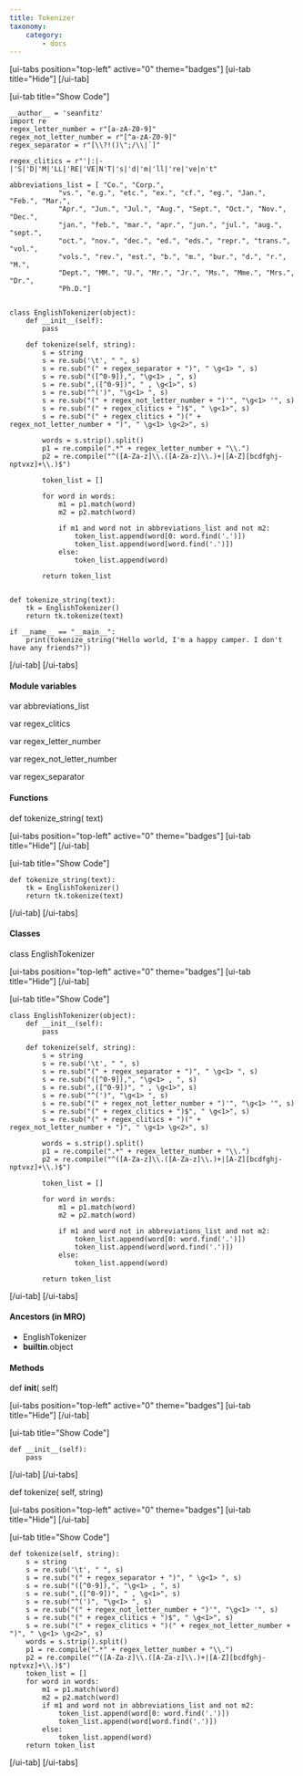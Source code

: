 ```yaml
---
title: Tokenizer
taxonomy:
    category:
        - docs
---
```


[ui-tabs position="top-left" active="0" theme="badges"]
[ui-tab title="Hide"]
[/ui-tab]

[ui-tab title="Show Code"]
```
__author__ = 'seanfitz'
import re
regex_letter_number = r"[a-zA-Z0-9]"
regex_not_letter_number = r"[^a-zA-Z0-9]"
regex_separator = r"[\\?!()\";/\\|`]"

regex_clitics = r"'|:|-|'S|'D|'M|'LL|'RE|'VE|N'T|'s|'d|'m|'ll|'re|'ve|n't"

abbreviations_list = [ "Co.", "Corp.",
            "vs.", "e.g.", "etc.", "ex.", "cf.", "eg.", "Jan.", "Feb.", "Mar.",
            "Apr.", "Jun.", "Jul.", "Aug.", "Sept.", "Oct.", "Nov.", "Dec.",
            "jan.", "feb.", "mar.", "apr.", "jun.", "jul.", "aug.", "sept.",
            "oct.", "nov.", "dec.", "ed.", "eds.", "repr.", "trans.", "vol.",
            "vols.", "rev.", "est.", "b.", "m.", "bur.", "d.", "r.", "M.",
            "Dept.", "MM.", "U.", "Mr.", "Jr.", "Ms.", "Mme.", "Mrs.", "Dr.",
            "Ph.D."]


class EnglishTokenizer(object):
    def __init__(self):
        pass

    def tokenize(self, string):
        s = string
        s = re.sub('\t', " ", s)
        s = re.sub("(" + regex_separator + ")", " \g<1> ", s)
        s = re.sub("([^0-9]),", "\g<1> , ", s)
        s = re.sub(",([^0-9])", " , \g<1>", s)
        s = re.sub("^(')", "\g<1> ", s)
        s = re.sub("(" + regex_not_letter_number + ")'", "\g<1> '", s)
        s = re.sub("(" + regex_clitics + ")$", " \g<1>", s)
        s = re.sub("(" + regex_clitics + ")(" + regex_not_letter_number + ")", " \g<1> \g<2>", s)

        words = s.strip().split()
        p1 = re.compile(".*" + regex_letter_number + "\\.")
        p2 = re.compile("^([A-Za-z]\\.([A-Za-z]\\.)+|[A-Z][bcdfghj-nptvxz]+\\.)$")

        token_list = []

        for word in words:
            m1 = p1.match(word)
            m2 = p2.match(word)

            if m1 and word not in abbreviations_list and not m2:
                token_list.append(word[0: word.find('.')])
                token_list.append(word[word.find('.')])
            else:
                token_list.append(word)

        return token_list


def tokenize_string(text):
    tk = EnglishTokenizer()
    return tk.tokenize(text)

if __name__ == "__main__":
    print(tokenize_string("Hello world, I'm a happy camper. I don't have any friends?"))
```
[/ui-tab]
[/ui-tabs]

#### Module variables

var abbreviations_list

var regex_clitics

var regex_letter_number

var regex_not_letter_number

var regex_separator

#### Functions

def tokenize_string(	text)

[ui-tabs position="top-left" active="0" theme="badges"]
[ui-tab title="Hide"]
[/ui-tab]

[ui-tab title="Show Code"]
```
def tokenize_string(text):
    tk = EnglishTokenizer()
    return tk.tokenize(text)
```
[/ui-tab]
[/ui-tabs]

#### Classes

class EnglishTokenizer

[ui-tabs position="top-left" active="0" theme="badges"]
[ui-tab title="Hide"]
[/ui-tab]

[ui-tab title="Show Code"]
```
class EnglishTokenizer(object):
    def __init__(self):
        pass

    def tokenize(self, string):
        s = string
        s = re.sub('\t', " ", s)
        s = re.sub("(" + regex_separator + ")", " \g<1> ", s)
        s = re.sub("([^0-9]),", "\g<1> , ", s)
        s = re.sub(",([^0-9])", " , \g<1>", s)
        s = re.sub("^(')", "\g<1> ", s)
        s = re.sub("(" + regex_not_letter_number + ")'", "\g<1> '", s)
        s = re.sub("(" + regex_clitics + ")$", " \g<1>", s)
        s = re.sub("(" + regex_clitics + ")(" + regex_not_letter_number + ")", " \g<1> \g<2>", s)

        words = s.strip().split()
        p1 = re.compile(".*" + regex_letter_number + "\\.")
        p2 = re.compile("^([A-Za-z]\\.([A-Za-z]\\.)+|[A-Z][bcdfghj-nptvxz]+\\.)$")

        token_list = []

        for word in words:
            m1 = p1.match(word)
            m2 = p2.match(word)

            if m1 and word not in abbreviations_list and not m2:
                token_list.append(word[0: word.find('.')])
                token_list.append(word[word.find('.')])
            else:
                token_list.append(word)

        return token_list
```
[/ui-tab]
[/ui-tabs]

#### Ancestors (in MRO)

* EnglishTokenizer
* __builtin__.object

#### Methods

def __init__(	self)

[ui-tabs position="top-left" active="0" theme="badges"]
[ui-tab title="Hide"]
[/ui-tab]

[ui-tab title="Show Code"]
```
def __init__(self):
    pass
```
[/ui-tab]
[/ui-tabs]

def tokenize(	self, string)

[ui-tabs position="top-left" active="0" theme="badges"]
[ui-tab title="Hide"]
[/ui-tab]

[ui-tab title="Show Code"]
```
def tokenize(self, string):
    s = string
    s = re.sub('\t', " ", s)
    s = re.sub("(" + regex_separator + ")", " \g<1> ", s)
    s = re.sub("([^0-9]),", "\g<1> , ", s)
    s = re.sub(",([^0-9])", " , \g<1>", s)
    s = re.sub("^(')", "\g<1> ", s)
    s = re.sub("(" + regex_not_letter_number + ")'", "\g<1> '", s)
    s = re.sub("(" + regex_clitics + ")$", " \g<1>", s)
    s = re.sub("(" + regex_clitics + ")(" + regex_not_letter_number + ")", " \g<1> \g<2>", s)
    words = s.strip().split()
    p1 = re.compile(".*" + regex_letter_number + "\\.")
    p2 = re.compile("^([A-Za-z]\\.([A-Za-z]\\.)+|[A-Z][bcdfghj-nptvxz]+\\.)$")
    token_list = []
    for word in words:
        m1 = p1.match(word)
        m2 = p2.match(word)
        if m1 and word not in abbreviations_list and not m2:
            token_list.append(word[0: word.find('.')])
            token_list.append(word[word.find('.')])
        else:
            token_list.append(word)
    return token_list
```
[/ui-tab]
[/ui-tabs]
